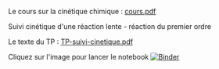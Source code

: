 Le cours sur la cinétique chimique : [cours.pdf](cours.pdf)

Suivi cinétique d'une réaction lente - réaction du premier ordre

Le texte du TP : [TP-suivi-cinetique.pdf](TP-suivi-cinetique.pdf)

Cliquez sur l'image pour lancer le notebook [![Binder](https://mybinder.org/badge_logo.svg)](https://mybinder.org/v2/gh/josedelamare/SPC/main?filepath=Terminale%2Fconstitution_transformation_matiere%2FCinetique_chimique%2Fsuivi_cinetique.ipynb)
